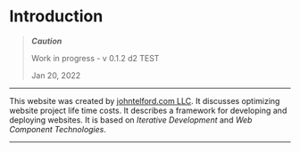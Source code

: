 # Introduction

> ***Caution***
> 
> Work in progress - v 0.1.2 d2 TEST 
> 
> Jan 20, 2022

---

This website was created by [johntelford.com LLC](company.md). It discusses optimizing website project life time costs. It describes a framework for developing and deploying websites. It is based on *Iterative Development* and *Web Component Technologies*.

---

